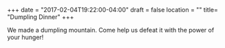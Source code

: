 +++
date = "2017-02-04T19:22:00-04:00"
draft = false
location = ""
title= "Dumpling Dinner"
+++

We made a dumpling mountain. Come help us defeat it with the power of your hunger!